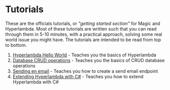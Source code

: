 # Tutorials

These are the officials tutorials, or _"getting started section"_ for Magic
and Hyperlambda. Most of these tutorials are written such that you can read
through them in 5-10 minutes, with a practical approach, solving some real
world issue you might have. The tutorials are intended to be read from top
to bottom.

1. [Hyperlambda Hello World](/tutorials/hyperlambda-hello-world) - Teaches you the basics of Hyperlambda
2. [Database CRUD operations](/tutorials/database) - Teaches you the basics of CRUD database operations
3. [Sending en email](/tutorials/send-email) - Teaches you how to create a send email endpoint
4. [Extending Hyperlambda with C#](/tutorials/extending-hyperlambda) - Teaches you how to extend Hyperlambda with C#

